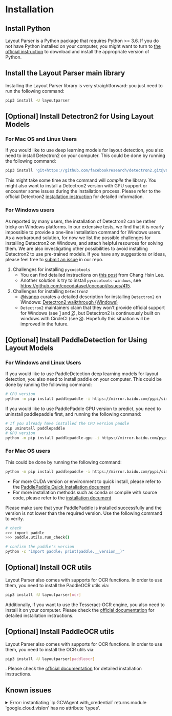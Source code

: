 # Installation

## Install Python

Layout Parser is a Python package that requires Python >= 3.6. If you do not have Python installed on your computer, you might want to turn to [the official instruction](https://www.python.org/downloads/) to download and install the appropriate version of Python.

## Install the Layout Parser main library

Installing the Layout Parser library is very straightforward: you just need to run the following command: 

```bash
pip3 install -U layoutparser
```

## [Optional] Install Detectron2 for Using Layout Models

### For Mac OS and Linux Users 

If you would like to use deep learning models for layout detection, you also need to install Detectron2 on your computer. This could be done by running the following command: 

```bash
pip3 install 'git+https://github.com/facebookresearch/detectron2.git@v0.4#egg=detectron2' 
```

This might take some time as the command will *compile* the library. You might also want to install a Detectron2 version 
with GPU support or encounter some issues during the installation process. Please refer to the official Detectron2 
[installation instruction](https://github.com/facebookresearch/detectron2/blob/master/INSTALL.md) for detailed
information. 

### For Windows users

As reported by many users, the installation of Detectron2 can be rather tricky on Windows platforms. In our extensive tests, we find that it is nearly impossible to provide a one-line installation command for Windows users. As a workaround solution, for now we list the possible challenges for installing Detectron2 on Windows, and attach helpful resources for solving them. We are also investigating other possibilities to avoid installing Detectron2 to use pre-trained models. If you have any suggestions or ideas, please feel free to [submit an issue](https://github.com/Layout-Parser/layout-parser/issues) in our repo. 

1. Challenges for installing `pycocotools` 
    - You can find detailed instructions on [this post](https://changhsinlee.com/pycocotools/) from Chang Hsin Lee. 
    - Another solution is try to install `pycocotools-windows`, see https://github.com/cocodataset/cocoapi/issues/415. 
2. Challenges for installing `Detectron2` 
    - [@ivanpp](https://github.com/ivanpp) curates a detailed description for installing `Detectron2` on Windows: [Detectron2 walkthrough (Windows)](https://ivanpp.cc/detectron2-walkthrough-windows/#step3installdetectron2)
    - `Detectron2` maintainers claim that they won't provide official support for Windows (see [1](https://github.com/facebookresearch/detectron2/issues/9#issuecomment-540974288) and [2](https://detectron2.readthedocs.io/en/latest/tutorials/install.html)), but Detectron2 is continuously built on windows with CircleCI (see [3](https://github.com/facebookresearch/detectron2/blob/master/INSTALL.md#common-installation-issues)). Hopefully this situation will be improved in the future.

## [Optional] Install PaddleDetection for Using Layout Models

### For Windows and Linux Users 

If you would like to use PaddleDetection deep learning models for layout detection, you also need to install paddle on your computer. This could be done by running the following command: 

```bash
# CPU version
python -m pip install paddlepaddle -i https://mirror.baidu.com/pypi/simple
```

If you would like to use PaddlePaddle GPU version to predict, you need to uninstall paddlepaddle first, and running the following conmand:

```bash
# If you already have installed the CPU version paddle
pip uninstall paddlepaddle
# GPU version
python -m pip install paddlepaddle-gpu -i https://mirror.baidu.com/pypi/simple
```

### For Mac OS users

This could be done by running the following command: 

```bash
python -m pip install paddlepaddle -i https://mirror.baidu.com/pypi/simple
```

- For more CUDA version or environment to quick install, please refer to the [PaddlePaddle Quick Installation document](https://www.paddlepaddle.org.cn/install/quick)
- For more installation methods such as conda or compile with source code, please refer to the [installation document](https://www.paddlepaddle.org.cn/documentation/docs/en/install/index_en.html)

Please make sure that your PaddlePaddle is installed successfully and the version is not lower than the required version. Use the following command to verify.

```bash
# check
>>> import paddle
>>> paddle.utils.run_check()

# confirm the paddle's version
python -c "import paddle; print(paddle.__version__)"
```

## [Optional] Install OCR utils

Layout Parser also comes with supports for OCR functions. In order to use them, you need to install the PaddleOCR utils via: 

```bash
pip3 install -U layoutparser[ocr]
```

Additionally, if you want to use the Tesseract-OCR engine, you also need to install it on your computer. Please check the 
[official documentation](https://tesseract-ocr.github.io/tessdoc/Installation.html) for detailed installation instructions. 

## [Optional] Install PaddleOCR utils

Layout Parser also comes with supports for OCR functions. In order to use them, you need to install the OCR utils via: 

```bash
pip3 install -U layoutparser[paddleocr]
```

. Please check the [official documentation](https://github.com/PaddlePaddle/PaddleOCR/blob/release/2.1/doc/doc_ch/whl.md) for detailed installation instructions. 

## Known issues

<details><summary>Error: instantiating `lp.GCVAgent.with_credential` returns module 'google.cloud.vision' has no attribute 'types'. </summary>
<p>

In this case, you have a newer version of the google-cloud-vision. Please consider downgrading the API using: 
```bash
pip install layoutparser[ocr]
```
</p>
</details>